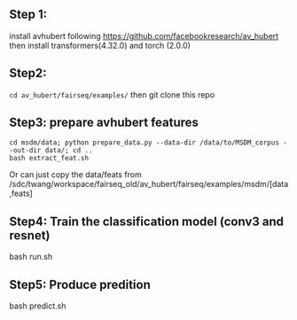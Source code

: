 ## Step 1:

install avhubert following https://github.com/facebookresearch/av_hubert
then install transformers(4.32.0) and torch (2.0.0)

## Step2:

```cd av_hubert/fairseq/examples/```
then git clone this repo

## Step3: prepare avhubert features

```
cd msdm/data; python prepare_data.py --data-dir /data/to/MSDM_corpus --out-dir data/; cd ..
bash extract_feat.sh
```

Or can just copy the data/feats from /sdc/twang/workspace/fairseq_old/av_hubert/fairseq/examples/msdm/[data,feats]

## Step4: Train the classification model (conv3 and resnet)
bash run.sh

## Step5: Produce predition
bash predict.sh
